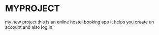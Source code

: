 # MYPROJECT
my new project
this is an online hostel booking app
it helps you create an account and also log in

